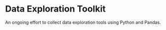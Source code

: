 # Data Exploration Toolkit

An ongoing effort to collect data exploration tools using Python and Pandas.

